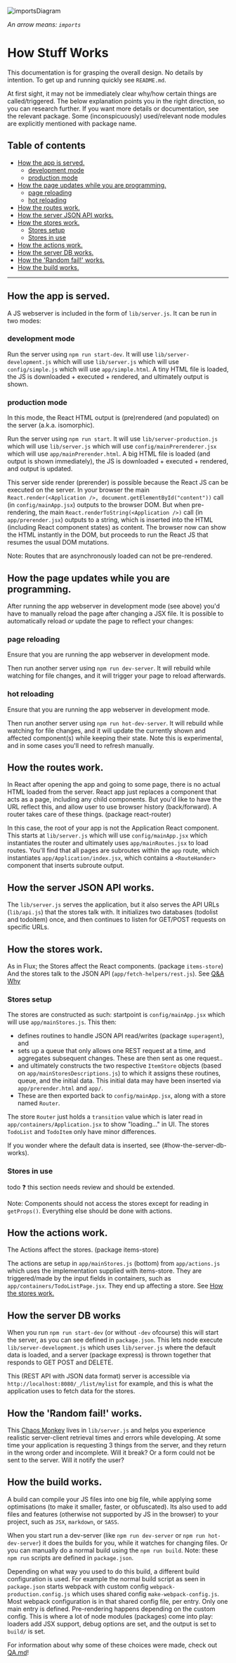 ![importsDiagram](importsDiagram.png)

*An arrow means: `imports`*

# How Stuff Works
This documentation is for grasping the overall design. No details by intention. To get up and running quickly see `README.md`.

At first sight, it may not be immediately clear why/how certain things are called/triggered.
The below explanation points you in the right direction, so you can research further. If you want more details or documentation, see the relevant package.
Some (inconspicuously) used/relevant node modules are explicitly mentioned with package name.

## Table of contents

  * [How the app is served.](#how-the-app-is-served)
    * [development mode](#development-mode)
    * [production mode](#production-mode)
  * [How the page updates while you are programming.](#how-the-page-updates-while-you-are-programming)
    * [page reloading](#page-reloading)
    * [hot reloading](#hot-reloading)
  * [How the routes work.](#how-the-routes-work)
  * [How the server JSON API works.](#how-the-server-json-api-works)
  * [How the stores work.](#how-the-stores-work)
    * [Stores setup](#stores-setup)
    * [Stores in use](#stores-in-use)
  * [How the actions work.](#how-the-actions-work)
  * [How the server DB works.](#how-the-server-db-works)
  * [How the 'Random fail!' works.](#how-the-random-fail-works)
  * [How the build works.](#how-the-build-works)

*****

## How the app is served.
A JS webserver is included in the form of `lib/server.js`. It can be run in two modes:

### development mode
Run the server using `npm run start-dev`.
It will use `lib/server-development.js` which will use `lib/server.js` which will use `config/simple.js` which will use `app/simple.html`. A tiny HTML file is loaded, the JS is downloaded + executed + rendered, and ultimately output is shown.

### production mode
In this mode, the React HTML output is (pre)rendered (and populated) on the server (a.k.a. isomorphic).

Run the server using `npm run start`.
It will use `lib/server-production.js` which will use `lib/server.js` which will use `config/mainPrerenderer.jsx` which will use `app/mainPrerender.html`. A big HTML file is loaded (and output is shown immediately), the JS is downloaded + executed + rendered, and output is updated.

This server side render (prerender) is possible because the React JS can be executed on the server.
In your browser the main `React.render(<Application />, document.getElementById("content"))` call (in `config/mainApp.jsx`) outputs to the browser DOM.
But when pre-rendering, the main `React.renderToString(<Application />)` call (in `app/prerender.jsx`) outputs to a string, which is inserted into the HTML (including React component states) as content.
The browser now can show the HTML instantly in the DOM, but proceeds to run the React JS that resumes the usual DOM mutations.

Note: Routes that are asynchronously loaded can not be pre-rendered.


## How the page updates while you are programming.
After running the app webserver in development mode (see above) you'd have to manually reload the page after changing a JSX file.
It is possible to automatically reload _or_ update the page to reflect your changes:

### page reloading
Ensure that you are running the app webserver in development mode.

Then run another server using `npm run dev-server`.
It will rebuild while watching for file changes, and it will trigger your page to reload afterwards.

### hot reloading
Ensure that you are running the app webserver in development mode.

Then run another server using `npm run hot-dev-server`.
It will rebuild while watching for file changes, and it will update the currently shown and affected component(s) while keeping their state.
Note this is experimental, and in some cases you'll need to refresh manually.


## How the routes work.
In React after opening the app and going to some page, there is no actual HTML loaded from the server. React app just replaces a component that acts as a page, including any child components.
But you'd like to have the URL reflect this, and allow user to use browser history (back/forward). A router takes care of these things. (package react-router)

In this case, the root of your app is not the Application React component.
This starts at `lib/server.js` which will use `config/mainApp.jsx` which instantiates the router and ultimately uses `app/mainRoutes.jsx` to load routes.
You'll find that all pages are subroutes within the `app` route, which instantiates `app/Application/index.jsx`, which contains a `<RouteHander>` component that inserts subroute output.


## How the server JSON API works.
The `lib/server.js` serves the application, but it also serves the API URLs (`lib/api.js`) that the stores talk with.
It initializes two databases (todolist and todoitem) once, and then continues to listen for GET/POST requests on specific URLs.


## How the stores work.
As in Flux; the Stores affect the React components. (package `items-store`) And the stores talk to the JSON API (`app/fetch-helpers/rest.js`).
See [Q&A Why](#qa-why)

### Stores setup
The stores are constructed as such: startpoint is `config/mainApp.jsx` which will use `app/mainStores.js`. This then:

- defines routines to handle JSON API read/writes (package `superagent`), and
- sets up a queue that only allows one REST request at a time, and aggregates subsequent changes.
  These are then sent as one request..
- and ultimately constructs the two respective `ItemStore` objects (based on `app/mainStoresDescriptions.js`) to which it assigns these routines, queue, and the initial data. This initial data may have been inserted via `app/prerender.html` and `app/`.
- These are then exported back to `config/mainApp.jsx`, along with a store named `Router`.

The store `Router` just holds a `transition` value which is later read in `app/containers/Application.jsx` to show "loading..." in UI.
The stores `TodoList` and `TodoItem` only have minor differences.

If you wonder where the default data is inserted, see (#how-the-server-db-works).

### Stores in use

todo :question: this section needs review and should be extended.

Note: Components should not access the stores except for reading in `getProps()`. Everything else should be done with actions.


## How the actions work.
The Actions affect the stores. (package items-store)

The actions are setup in `app/mainStores.js` (bottom) from `app/actions.js` which uses the implementation supplied with items-store.
They are triggered/made by the input fields in containers, such as `app/containers/TodoListPage.jsx`.
They end up affecting a store. See [How the stores work.](#how-the-stores-work)


## How the server DB works
When you run `npm run start-dev` (or without `-dev` ofcourse) this will start the server, as you can see defined in `package.json`. This lets node execute `lib/server-development.js` which uses `lib/server.js` where the default data is loaded, and a server (package express) is thrown together that responds to GET POST and DELETE.

This (REST API with JSON data format) server is accessible via `http://localhost:8080/_/list/mylist` for example, and this is what the application uses to fetch data for the stores.


## How the 'Random fail!' works.
This [Chaos Monkey](https://github.com/Netflix/SimianArmy/wiki) lives in `lib/server.js` and helps you experience realistic server-client retrieval times and errors while developing.
At some time your application is requesting 3 things from the server, and they return in the wrong order and incomplete. Will it break?
Or a form could not be sent to the server. Will it notify the user?


## How the build works.
A build can compile your JS files into one big file, while applying some optimisations (to make it smaller, faster, or obfuscated).
Its also used to add files and features (otherwise not supported by JS in the browser) to your project, such as `JSX`, `markdown`, or `SASS`.

When you start run a dev-server (like `npm run dev-server` or `npm run hot-dev-server`) it does the builds for you, while it watches for changing files.
Or you can manually do a normal build using the `npm run build`. Note: these `npm run` scripts are defined in `package.json`.

Depending on what way you used to do this build, a different build configuration is used. For example the normal build script as seen in `package.json` starts webpack with custom config `webpack-production.config.js` which uses shared config `make-webpack-config.js`.
Most webpack configuration is in that shared config file, per entry. Only one main entry is defined. Pre-rendering happens depending on the custom config.
This is where a lot of node modules (packages) come into play: loaders add JSX support, debug options are set, and the output is set to `build/` is set.

For information about why some of these choices were made, check out [QA.md](QA.md)!
